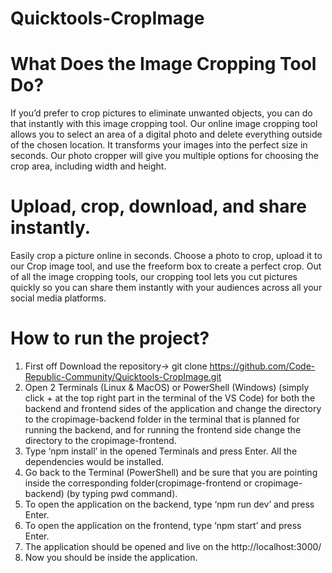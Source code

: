 # Quicktools-CropImage

# What Does the Image Cropping Tool Do?
If you’d prefer to crop pictures to eliminate unwanted objects, you can do that instantly with this image cropping tool. 
Our online image cropping tool allows you to select an area of a digital photo and delete everything outside of the chosen location. It transforms your images into the perfect size in seconds.
Our photo cropper will give you multiple options for choosing the crop area, including width and height.

# Upload, crop, download, and share instantly.
Easily crop a picture online in seconds. Choose a photo to crop, upload it to our Crop image tool, and use the freeform box to create a perfect crop. Out of all the image cropping tools, our cropping tool lets you cut pictures quickly so you can share them instantly with your audiences across all your social media platforms.

# How to run the project?

1. First off Download the repository-> git clone https://github.com/Code-Republic-Community/Quicktools-CropImage.git
2. Open 2 Terminals (Linux & MacOS) or PowerShell (Windows) (simply click + at the top right part in the terminal of the VS Code) for both the backend and frontend sides of the application and change the directory to the cropimage-backend folder in the terminal that is planned for running the backend, and for running the frontend side change the directory to the cropimage-frontend.
3. Type ‘npm install’ in the opened Terminals and press Enter. All the dependencies would be installed.
4. Go back to the Terminal (PowerShell) and be sure that you are pointing inside the corresponding folder(cropimage-frontend or cropimage-backend)  (by typing pwd command). 
5. To open the application on the backend, type ‘npm run dev’ and press Enter.
6. To open the application on the frontend, type ‘npm start’ and press Enter.
7. The application should be opened and live on the http://localhost:3000/ 
8. Now you should be inside the application.

